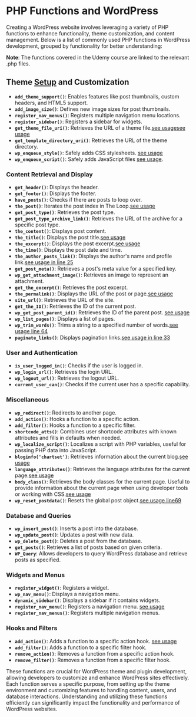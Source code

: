 # PHP Functions and WordPress

Creating a WordPress website involves leveraging a variety of PHP functions to enhance functionality, theme customization, and content management. Below is a list of commonly used PHP functions in WordPress development, grouped by functionality for better understanding:

**Note**: The functions covered in the Udemy course are linked to the relevant .php files.

## Theme [Setup](/docs/creating_a_new_theme.md) and Customization

- **`add_theme_support()`**: Enables features like post thumbnails, custom headers, and HTML5 support.
- **`add_image_size()`**: Defines new image sizes for post thumbnails.
- **`register_nav_menus()`**: Registers multiple navigation menu locations.
- **`register_sidebar()`**: Registers a sidebar for widgets.
- **`get_theme_file_uri()`**: Retrieves the URL of a theme file.[see usage](/docs/lang/php/index.php)[see usage](/docs/lang/php/functions.php)
- **`get_template_directory_uri()`**: Retrieves the URL of the theme directory.
- **`wp_enqueue_style()`**: Safely adds CSS stylesheets. [see usage](/docs/lang/php/functions.php)
- **`wp_enqueue_script()`**: Safely adds JavaScript files [see usage](/docs/lang/php/functions.php).

### Content Retrieval and Display

- **`get_header()`**: Displays the header.
- **`get_footer()`**: Displays the footer.
- **`have_posts()`**: Checks if there are posts to loop over.
- **`the_post()`**: Iterates the post index in The Loop.[see usage](/docs/lang/php/page.php)
- **`get_post_type()`**: Retrieves the post type.
- **`get_post_type_archive_link()`**: Retrieves the URL of the archive for a specific post type.
- **`the_content()`**: Displays post content.
- **`the_title()`**: Displays the post title.[see usage](/docs/lang/php/page.php)
- **`the_excerpt()`**: Displays the post excerpt.[see usage](/docs/lang/php/index.php)
- **`the_time()`**: Displays the post date and time.
- **`the_author_posts_link()`**: Displays the author's name and profile link.[see usage in line 25](/docs/lang/php/index.php)
- **`get_post_meta()`**: Retrieves a post's meta value for a specified key.
- **`wp_get_attachment_image()`**: Retrieves an image to represent an attachment.
- **`get_the_excerpt()`**: Retrieves the post excerpt.
- **`the_permalink()`**: Displays the URL of the post or page.[see usage](/docs/lang/php/page.php)
- **`site_url()`**: Retrieves the URL of the site.
- **`get_the_ID()`**: Retrieves the ID of the current post.
- **`wp_get_post_parent_id()`**: Retrieves the ID of the parent post. [see usage](/docs/lang/php/page.php)
- **`wp_list_pages()`**: Displays a list of pages.
- **`wp_trim_words()`**: Trims a string to a specified number of words.[see usage line 64](/docs/lang/php/front-page.php)
- **`paginate_links()`**: Displays pagination links.[see usage in line 33](/docs/lang/php/index.php)

### User and Authentication

- **`is_user_logged_in()`**: Checks if the user is logged in.
- **`wp_login_url()`**: Retrieves the login URL.
- **`wp_logout_url()`**: Retrieves the logout URL.
- **`current_user_can()`**: Checks if the current user has a specific capability.

### Miscellaneous

- **`wp_redirect()`**: Redirects to another page.
- **`add_action()`**: Hooks a function to a specific action.
- **`add_filter()`**: Hooks a function to a specific filter.
- **`shortcode_atts()`**: Combines user shortcode attributes with known attributes and fills in defaults when needed.
- **`wp_localize_script()`**: Localizes a script with PHP variables, useful for passing PHP data into JavaScript.
- **`bloginfo('chartset')`**: Retrieves information about the current blog.[see usage](/docs/lang/php/header.php)
- **`language_attributes()`**: Retrieves the language attributes for the current page.[see usage](/docs/lang/php/header.php)
- **`body_class()`**: Retrieves the body classes for the current page. Useful to provide information about the current page when using developer tools or working with CSS.[see usage](/docs/lang/php/header.php)
- **`wp_reset_postdata()`**: Resets the global post object.[see usage line69](/docs/lang/php/front-page.php)

### Database and Queries

- **`wp_insert_post()`**: Inserts a post into the database.
- **`wp_update_post()`**: Updates a post with new data.
- **`wp_delete_post()`**: Deletes a post from the database.
- **`get_posts()`**: Retrieves a list of posts based on given criteria.
- **`WP_Query`**: Allows developers to query WordPress database and retrieve posts as specified.

### Widgets and Menus

- **`register_widget()`**: Registers a widget.
- **`wp_nav_menu()`**: Displays a navigation menu.
- **`dynamic_sidebar()`**: Displays a sidebar if it contains widgets.
- **`register_nav_menu()`**: Registers a navigation menu. [see usage](/docs/lang/php/functions.php)
- **`register_nav_menus()`**: Registers multiple navigation menus.

### Hooks and Filters

- **`add_action()`**: Adds a function to a specific action hook. [see usage](/docs/lang/php/functions.php)
- **`add_filter()`**: Adds a function to a specific filter hook.
- **`remove_action()`**: Removes a function from a specific action hook.
- **`remove_filter()`**: Removes a function from a specific filter hook.

These functions are crucial for WordPress theme and plugin development, allowing developers to customize and enhance WordPress sites effectively. Each function serves a specific purpose, from setting up the theme environment and customizing features to handling content, users, and database interactions. Understanding and utilizing these functions efficiently can significantly impact the functionality and performance of WordPress websites.
